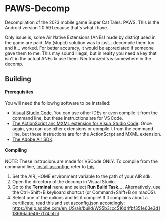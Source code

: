 # PAWS-Decomp

Decompilation of the 2023 mobile game Super Cat Tales: PAWS. This is the Android version 1.0.59 because that's what i have.

Only issue is, some Air Native Extensions (ANEs) made by distriqt used in the game are paid. My (stupid) solution was to just... decompile them too and it... worked. For better accuracy, it would be appreciated if someone gave them to me. This may sound illegal, but in reality you need a key that isn't in the actual ANEs to use them. Neutronized's is somewhere in the decomp.

## Building

#### Prerequisites

You will need the following software to be installed:

- [Visual Studio Code](https://code.visualstudio.com/). You can use other IDEs or even compile it from the command line, but these instructions are for VS Code.
- [The ActionScript and MXML extension for Visual Studio Code](https://marketplace.visualstudio.com/items?itemName=bowlerhatllc.vscode-as3mxml). Once again, you can use other extensions or compile it from the command line, but these instructions are for the ActionScript and MXML extension.
- [The Adobe Air SDK](https://airsdk.harman.com/).

#### Compiling
NOTE: These instrucions are made for VSCode ONLY. To compile from the command line, [install asconfigc](https://github.com/BowlerHatLLC/asconfigc?tab=readme-ov-file#installation) refer to [this](https://github.com/BowlerHatLLC/asconfigc?tab=readme-ov-file#command-line-usage). 
1. Set the AIR_HOME environment variable to the path of your AIR sdk.
1. Open the directory of the decomp in Visual Studio.
1. Go to the **Terminal** menu and select **Run Build Task...**. Alternatively, use the Ctrl+Shift+B keyboard shortcut (or Command+Shift+B on macOS).
1. Select one of the options and let it compile! If it complains about a certificate, read this and set asconfig.json accordingly: https://help.adobe.com/en_US/air/build/WS5b3ccc516d4fbf351e63e3d118666ade46-7f74.html
